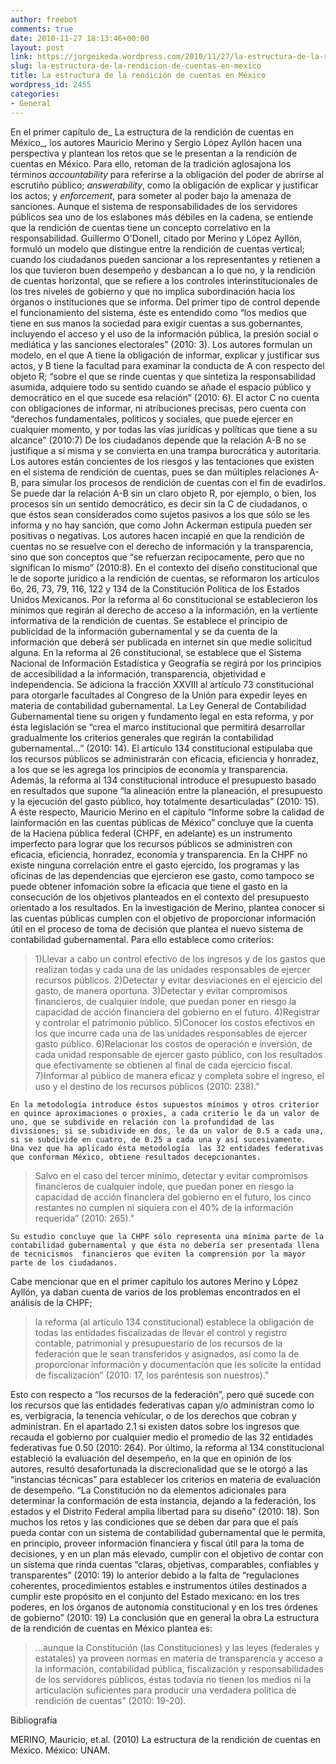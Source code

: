 ```yaml
---
author: freebot
comments: true
date: 2010-11-27 18:13:46+00:00
layout: post
link: https://jorgeikeda.wordpress.com/2010/11/27/la-estructura-de-la-rendicion-de-cuentas-en-mexico/
slug: la-estructura-de-la-rendicion-de-cuentas-en-mexico
title: La estructura de la rendición de cuentas en México
wordpress_id: 2455
categories:
- General
---
```


En el primer capítulo de_ La estructura de la rendición de cuentas en México_, los autores Mauricio Merino y Sergio López Ayllón hacen una perspectiva y plantean los retos que se le presentan a la rendición de cuentas en México. Para ello, retoman de la tradición aglosajona los términos _accountability_ para referirse a la obligación del poder de abrirse al escrutiño público;  _answerability_, como la obligación de explicar y justificar los actos; y _enforcement_, para someter al poder bajo la amenaza de sanciones. Aunque el sistema de responsabilidades de los servidores públicos sea uno de los eslabones más débiles en la cadena, se entiende que la rendición de cuentas tiene un concepto correlativo en la responsabilidad.
	Guillermo O'Donell, citado por Merino y López Ayllón, formuló un modelo que distingue entre la rendición de cuentas vertical; cuando los ciudadanos pueden sancionar a los representantes y retienen a los que tuvieron buen desempeño y desbancan a lo que no, y la rendición de cuentas horizontal, que se refiere a los controles interinstitucionales de los tres niveles de gobierno y que no implica subordinación hacia los órganos o instituciones que se informa. Del primer tipo de control depende el funcionamiento del sistema, éste es entendido como “los medios que tiene en sus manos la sociedad para exigir cuentas a sus gobernantes, incluyendo el acceso y el uso de la información pública, la presión social o mediática y las sanciones electorales” (2010: 3).
	Los autores formulan un modelo, en el que A tiene la obligación de informar, explicar y justificar sus actos, y B tiene la facultad para examinar la conducta de A con respecto del objeto R; “sobre el que se rinde cuentas y que sintetiza la responsabilidad asumida, adquiere todo su sentido cuando se añade el espacio público y democrático en el que sucede esa relación” (2010: 6).
	El actor C no cuenta con obligaciones de informar, ni atribuciones precisas, pero cuenta con “derechos fundamentales, políticos y sociales, que puede ejercer en cualquier momento, y por todas las vías jurídicas y políticas que tiene a su alcance” (2010:7)  De los ciudadanos depende que la relación A-B no se justifique a sí misma y se convierta en una trampa burocrática y autoritaria.
	Los autores están concientes de los riesgos y las tentaciones que existen en el sistema de rendición de cuentas, pues se dan múltiples relaciones A-B, para simular los procesos de rendición de cuentas con el fin de evadirlos.  Se puede dar la relación A-B sin un claro objeto R, por ejemplo, o bien, los procesos sin un sentido democrático, es decir sin la C de ciudadanos, o que éstos sean considerados como sujetos pasivos a los que sólo se les informa y no hay sanción, que como John Ackerman estipula pueden ser positivas o negativas.  Los autores hacen incapié en que la rendición de cuentas no se resuelve con el  derecho de información y la transparencia, sino que son conceptos que “se refuerzan recípocamente, pero que no significan lo mismo” (2010:8).
	En el contexto del diseño constitucional que le de soporte jurídico a la rendición de cuentas, se reformaron los artículos 6o, 26, 73, 79, 116, 122 y 134 de la Constitución Política de los Estados Unidos Mexicanos. Por la reforma al 6o constitucional se establecieron los mínimos que regirán al derecho de acceso a la información, en la vertiente informativa de la rendición de cuentas. Se establece el principio de publicidad de la información gubernamental y se da cuenta de la información que deberá ser publicada en internet sin que medie solicitud alguna. En la reforma al 26 constitucional, se establece que el Sistema Nacional de Información Estadística y Geografía se regirá por los principios de accesibilidad a la información, transparencia, objetividad e independencia.
	Se adiciona la fracción XXVIII al artículo 73 constitucional para otorgarle facultades al Congreso de la Unión para expedir leyes en materia de contabilidad gubernamental.  La Ley General de Contabilidad Gubernamental tiene su origen y fundamento legal en esta reforma, y por ésta legislación   se “crea el marco institucional que permitirá desarrollar gradualmente los criterios generales que regirán la contabilidad gubernamental...” (2010: 14).
	El artículo 134 constitucional estipulaba que los recursos públicos se administrarán con eficacia, eficiencia y honradez, a los que se les agrega los  principios de  economía y transparencia. Además,  la reforma al 134 constitucional introduce el presupuesto basado en resultados que supone “la alineación entre la planeación, el presupuesto y la ejecución del gasto público, hoy totalmente desarticuladas” (2010: 15).
	A éste respecto, Mauricio Merino en el capítulo “Informe sobre la calidad de lainformación en las cuentas públicas de México” concluye  que la cuenta de la Haciena pública federal (CHPF, en adelante) es un instrumento imperfecto para lograr que los recursos públicos se administren con eficacia, eficiencia, honradez, economía y transparencia.
	En la CHPF no existe ninguna correlación entre el gasto ejercido, los programas y las oficinas de las dependencias que ejercieron ese gasto, como tampoco se puede obtener infomación sobre la eficacia que tiene el gasto en la consecución de los objetivos planteados en el contexto del presupuesto orientado a los resultados.
	En la investigación de Merino, plantea conocer si las cuentas públicas cumplen con el objetivo de proporcionar información útil en el proceso de toma de decisión que plantea el nuevo sistema de contabilidad gubernamental. Para ello establece como criterios:




<blockquote>
1)Llevar a cabo un control efectivo de los ingresos y de los gastos que realizan todas y cada una de las unidades responsables de ejercer recursos públicos.
2)Detectar y evitar desviaciones en el ejercicio del gasto, de manera oportuna.
3)Detectar y evitar compromisos financieros, de cualquier índole, que puedan poner en riesgo la capacidad de acción financiera del gobierno en el futuro.
4)Registrar y controlar el patrimonio público.
5)Conocer los costos efectivos en los que incurre cada una de las unidades responsables de ejercer gasto público.
6)Relacionar los costos de operación e inversión, de cada unidad responsable de ejercer gasto público, con los resultados que efectivamente se obtienen al final de cada ejercicio fiscal.
7)Informar al público de manera eficaz y completa sobre el ingreso, el uso y el destino de los recursos públicos (2010: 238)." </blockquote>




 	En la metodología introduce éstos supuestos mínimos y otros criterior en quince aproximaciones o proxies, a cada criterio le da un valor de uno, que se subdivide en relación con la profundidad de las divisiones; si se subidivide en dos, le da un valor de 0.5 a cada una, si se subdivide en cuatro, de 0.25 a cada una y así sucesivamente.
	Una vez que ha aplicado ésta metodología  las 32 entidades federativas que conforman México, obtiene resultados decepcionantes.



<blockquote>Salvo en el caso del tercer mínimo, detectar y evitar compromisos financieros de cualquier índole, que puedan poner en riesgo la capacidad de acción financiera del gobierno en el futuro, los cinco restantes no cumplen ni siquiera con el 40% de la información requerida” (2010: 265)."</blockquote>




	Su estudio concluye que la CHPF sólo representa una mínima parte de la contabilidad gubernamental y que ésta no debería ser presentada llena de tecnicismos  financieros que eviten la comprensión por la mayor parte de los ciudadanos.
Cabe mencionar que en el primer capítulo los autores Merino y López Ayllón, ya daban cuenta de varios de los problemas encontrados en el análisis de la CHPF;



<blockquote>la reforma (al artículo 134 constitucional) establece la obligación de todas las entidades fiscalizadas de llevar el control y registro contable, patrimonial y presupuestario de los recursos de la federación que le sean transferidos y asignados, así como la de proporcionar información y documentación que les solicite la entidad de fiscalización” (2010: 17, los paréntesis son nuestros)." </blockquote>



Esto con respecto a “los recursos de la federación”, pero qué sucede con los recursos que las entidades federativas capan y/o administran como lo es, verbigracia, la tenencia vehícular, o de los derechos que cobran y administran. En el apartado 2.1 si existen datos sobre los ingresos que recauda el gobierno por cualquier medio el promedio de las 32 entidades federativas fue 0.50 (2010: 264).
Por último, la reforma al 134 constitucional estableció la evaluación del desempeño, en la que en opinión de los autores, resultó desafortunada la discrecionalidad que se le otorgó a las “instancias técnicas” para establecer los criterios en materia de evaluación de desempeño. “La Constitución no da elementos adicionales para determinar la conformación de esta instancia, dejando a la federación, los estados y el Distrito Federal amplia libertad para su diseño” (2010: 18).
Son muchos los retos y las condiciones que se deben dar para que el país pueda contar con un sistema de contabilidad gubernamental que le permita, en principio, proveer información financiera y fiscal útil para la toma de decisiones, y en un plan más elevado, cumplir con el objetivo de contar con un sistema que rinda cuentas “claras, objetivas, comparables, confiables y transparentes” (2010: 19) lo anterior debido a la falta de “regulaciones coherentes, procedimientos estables e instrumentos útiles destinados a cumplir este propósito en el conjunto del Estado mexicano: en los tres poderes, en los órganos de autonomía constitucional y en los tres órdenes de gobierno” (2010: 19) La conclusión que  en general la obra La estructura de la rendición de cuentas  en México   plantea es:



<blockquote>...aunque la Constitución (las Constituciones) y las leyes (federales y estatales) ya proveen normas en materia de transparencia y acceso a la información, contabilidad pública, fiscalización y responsabilidades de los servidores públicos, éstas todavía no tienen los medios  ni la articulación suficientes para producir una verdadera política de rendición de cuentas” (2010: 19-20). </blockquote>









Bibliografía

MERINO, Mauricio, et.al. (2010) La estructura de la rendición de cuentas en México. México: UNAM.
